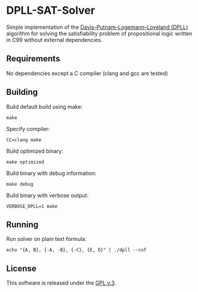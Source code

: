 # DPLL-SAT-Solver

Simple implementation of the
[Davis–Putnam–Logemann–Loveland (DPLL)](https://en.wikipedia.org/wiki/DPLL_algorithm)
algorithm for solving the satisfiability problem of propositional logic written
in C99 without external dependencies.


## Requirements

No dependencies except a C compiler (clang and gcc are tested)


## Building

Build default build using make:

```
make
```

Specify compiler:

```
CC=clang make
```

Build optimized binary:

```
make optimized
```

Build binary with debug information:

```
make debug
```

Build binary with verbose output:

```
VERBOSE_DPLL=1 make
```


## Running

Run solver on plain text formula:

```
echo "{A, B}, {-A, -B}, {-C}, {E, D}" | ./dpll --cnf
```


## License

This software is released under the
[GPL v.3](https://www.gnu.org/licenses/gpl-3.0.html).
